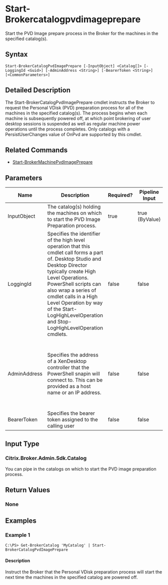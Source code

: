 ﻿
# Start-Brokercatalogpvdimageprepare
Start the PVD Image prepare process in the Broker for the machines in the specified catalog(s).
## Syntax
```
Start-BrokerCatalogPvdImagePrepare [-InputObject] <Catalog[]> [-LoggingId <Guid>] [-AdminAddress <String>] [-BearerToken <String>] [<CommonParameters>]
```
## Detailed Description
The Start-BrokerCatalogPvdImagePrepare cmdlet instructs the Broker to request the Personal VDisk (PVD) preparation process for all of the machines in the specified catalog(s). The process begins when each machine is subsequently powered off, at which point brokering of user desktop sessions is suspended as well as regular machine power operations until the process completes. Only catalogs with a PersistUserChanges value of OnPvd are supported by this cmdlet.


## Related Commands

* [Start-BrokerMachinePvdImagePrepare](./Start-BrokerMachinePvdImagePrepare/)
## Parameters
| Name   | Description | Required? | Pipeline Input | Default Value |
| --- | --- | --- | --- | --- |
| InputObject | The catalog(s) holding the machines on which to start the PVD Image Preparation process. | true | true (ByValue) |  |
| LoggingId | Specifies the identifier of the high level operation that this cmdlet call forms a part of. Desktop Studio and Desktop Director typically create High Level Operations. PowerShell scripts can also wrap a series of cmdlet calls in a High Level Operation by way of the Start-LogHighLevelOperation and Stop-LogHighLevelOperation cmdlets. | false | false |  |
| AdminAddress | Specifies the address of a XenDesktop controller that the PowerShell snapin will connect to. This can be provided as a host name or an IP address. | false | false | Localhost. Once a value is provided by any cmdlet, this value will become the default. |
| BearerToken | Specifies the bearer token assigned to the calling user | false | false |  |

## Input Type

### Citrix.Broker.Admin.Sdk.Catalog
You can pipe in the catalogs on which to start the PVD image preparation process.
## Return Values

### None

## Examples

### Example 1
```
C:\PS> Get-BrokerCatalog 'MyCatalog' | Start-BrokerCatalogPvdImagePrepare
```
#### Description
Instruct the Broker that the Personal VDisk preparation process will start the next time the machines in the specified catalog are powered off.
